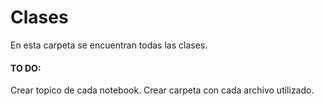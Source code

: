 # Clases

En esta carpeta se encuentran todas las clases.

#### TO DO:

Crear topico de cada notebook.
Crear carpeta con cada archivo utilizado.
